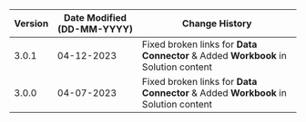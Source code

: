 | **Version** | **Date Modified (DD-MM-YYYY)** | **Change History**                          |
|-------------|--------------------------------|---------------------------------------------|
| 3.0.1       | 04-12-2023                     | Fixed broken links for **Data Connector** & Added **Workbook** in Solution content      | 
| 3.0.0       | 04-07-2023                     | Fixed broken links for **Data Connector** & Added **Workbook** in Solution content      | 
